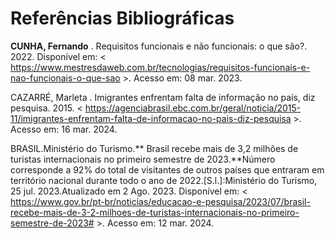 # Referências Bibliográficas


>  

**CUNHA, Fernando** . Requisitos funcionais e não funcionais: o que são?. 2022. Disponível em: < https://www.mestresdaweb.com.br/tecnologias/requisitos-funcionais-e-nao-funcionais-o-que-sao >. Acesso em: 08 mar. 2023. 

 

CAZARRÉ, Marleta . Imigrantes enfrentam falta de informação no país, diz pesquisa. 2015. < https://agenciabrasil.ebc.com.br/geral/noticia/2015-11/imigrantes-enfrentam-falta-de-informacao-no-pais-diz-pesquisa  >. Acesso em: 16 mar. 2024. 

 

 

BRASIL.Ministério do Turismo.** Brasil recebe mais de 3,2 milhões de turistas internacionais no primeiro semestre de 2023.**Número corresponde a 92% do total de visitantes de outros países que entraram em território nacional durante todo o ano de 2022.[S.l.]:Ministério do Turismo, 25 jul. 2023.Atualizado em 2 Ago. 2023. Disponível em: <  https://www.gov.br/pt-br/noticias/educacao-e-pesquisa/2023/07/brasil-recebe-mais-de-3-2-milhoes-de-turistas-internacionais-no-primeiro-semestre-de-2023#  >. Acesso em: 12 mar. 2024. 

 
>
